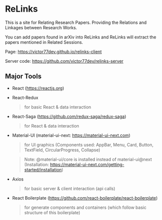 # ReLinks
This is a site for Relating Research Papers. Providing the Relations and Linkages between Research Works.

You can add papers found in arXiv into ReLinks and ReLinks will extract the papers mentioned in Related Sessions.

Page: https://victor77dev.github.io/relinks-client

Server code: https://github.com/victor77dev/relinks-server

## Major Tools
* React (https://reactjs.org)
* React-Redux
   > for basic React & data interaction
* React-Saga (https://github.com/redux-saga/redux-saga)
   > for React & data interaction
* Material-UI (material-ui-next: https://material-ui-next.com)
   > for UI graphics (Components used: AppBar, Menu, Card, Button, TextField, CircularProgress, Collapse)

   > Note: @material-ui/core is installed instead of material-ui@next (Installation: https://material-ui-next.com/getting-started/installation)
* Axios
   > for basic server & client interaction (api calls)
* React Boilerplate (https://github.com/react-boilerplate/react-boilerplate)
   > for generate components and containers (which follow basic structure of this boilerplate)
